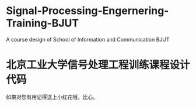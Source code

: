 # Signal-Processing-Engernering-Training-BJUT
A course design of  School of Information and Communication BJUT
# 北京工业大学信号处理工程训练课程设计代码
如果对您有用记得送上小红花哦，比心。
